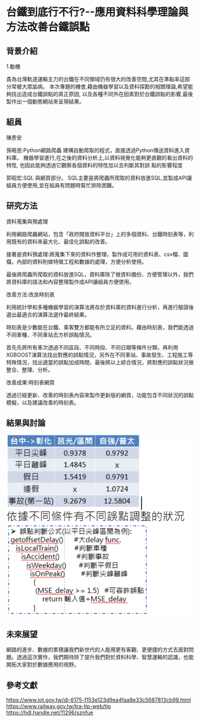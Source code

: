 # 台鐵到底行不行?--應用資料科學理論與方法改善台鐵誤點

## 背景介紹
1.動機

貴為台灣軌道運輸主力的台鐵在不同領域仍有很大的改善空間,尤其在準點率這部分常被大眾詬病。
本次專題的機會,藉由機器學習以及資料探勘的相關理論,希望能夠找出造成台鐵誤點的真正原因,
以及各種不同外在因素對於台鐵誤點的影響,最後製作出一個動態網站來呈現結果。

## 組員

陳彥安


孫晧恩:Python網路爬蟲
建構自動爬取的程式，直接透過Python傳送資料進入資料庫。
機器學習進行,在之後的資料分析上,以資料視覺化能夠更直觀的看出資料的特性,
也因此能夠透過它觀察各個資料的特性加以去判斷其對誤
點的影響程度

郭昭宏:SQL 與網頁部分。
SQL主要是將爬蟲所爬取的資料放進SQL,並製成API讓組員方便使用,並在組員有問題時幫忙排除困難。


## 研究方法

資料蒐集與預處理

利用網路爬蟲網站，包含「政府開放資料平台」上的多個資料、台鐵時刻表等，利用既有的資料來最大化、最佳化誤點的改善。

接著是資料預處理:將蒐集下來的資料作整理，製作成可用的資料表、csv檔、圖檔，內部的資料則做特徵工程和數據的處理，方便分析使用。

最後將爬蟲所爬取的資料放進SQL，資料庫除了做資料備份、方便管理以外，我們將資料庫的語法和內容整理製作成API讓組員方便使用。

改善方法:改良時刻表

利用統計學和多種機器學習的演算法將存於資料庫的資料進行分析，再進行驗證後選出最適合的演算法選作最終結果。

時刻表是少數能在台鐵、乘客雙方都能有所立足的資料。藉由時刻表，我們能透過不同車種、不同車站去方析誤點情況。

首先先將所有車次透過不同區段、不同時段、不同日期等條件分類，再利用XGBOOST演算法找出對應的誤點情況，另外在不同車站、事故發生、工程施工等特殊情況，找出適當的誤點加成時間，最後將以上綜合情況，將對應的誤點狀況做整合、整理、分析。

改善成果:時刻表網頁

透過已經更新、改善的時刻表內容來製作更新版的網頁，功能包含不同狀況的誤點模擬，以及建議改善的時刻表。


## 結果與討論
![image](https://github.com/GoldenWanGila/Collage-Project/blob/master/%E8%9E%A2%E5%B9%95%E6%93%B7%E5%8F%96%E7%95%AB%E9%9D%A2%202021-09-30%20000246.png?raw=true)
## 未來展望

網路的進步、數據的累積讓我們新世代的人能用更有客觀、更便捷的方式去面對問題。透過這次實作，我們期待除了提升我們對於資料科學、智慧運輸的認識，也能開拓大家對於數據應用的視野。


## 參考文獻
https://www.iot.gov.tw/dl-6175-f153e123d9ea4faa8e33c5687813cb99.html
https://www.railway.gov.tw/tra-tip-web/tip
https://hdl.handle.net/11296/sznfue
